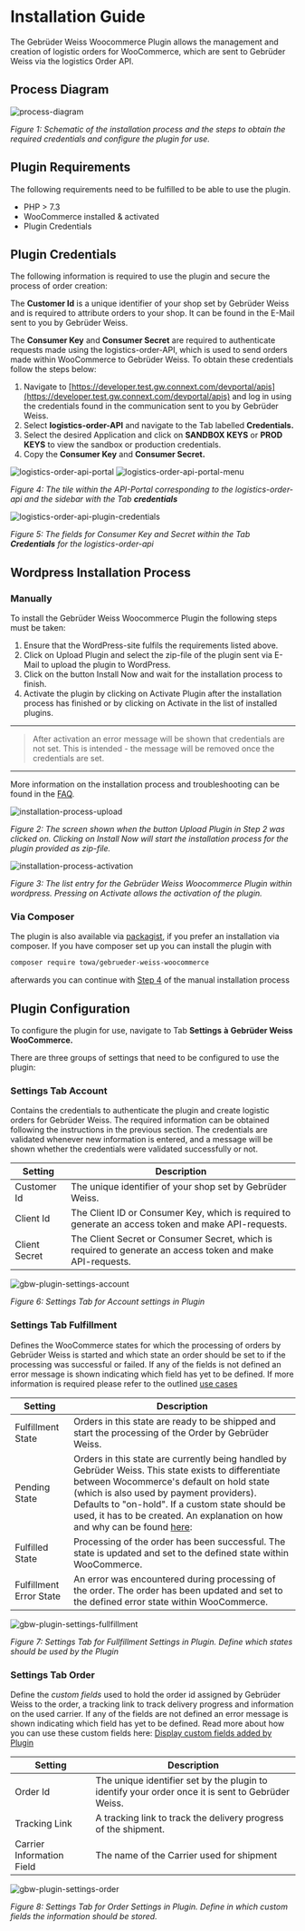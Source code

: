 # Installation Guide

The Gebrüder Weiss Woocommerce Plugin allows the management and creation of logistic orders for WooCommerce, which are sent to Gebrüder Weiss via the logistics Order API.

## Process Diagram
![process-diagram](./assets/images/installation-process.png)

*Figure 1: Schematic of the installation process and the steps to obtain the required credentials and configure the plugin for use.*

## Plugin Requirements
The following requirements need to be fulfilled to be able to use the plugin.

- PHP > 7.3
- WooCommerce installed & activated
- Plugin Credentials

## Plugin Credentials

The following information is required to use the plugin and secure the process of order creation:

The **Customer Id** is a unique identifier of your shop set by Gebrüder Weiss and is required to attribute orders to your shop. It can be found in the E-Mail sent to you by Gebrüder Weiss.

The **Consumer Key** and **Consumer Secret** are required to authenticate requests made using the logistics-order-API, which is used to send orders made within WooCommerce to Gebrüder Weiss. To obtain these credentials follow the steps below:

1. Navigate to [https://developer.test.gw.connext.com/devportal/apis](https://developer.test.gw.connext.com/devportal/apis) and log in using the credentials found in the communication sent to you by Gebrüder Weiss.
2. Select **logistics-order-API** and navigate to the Tab labelled **Credentials.**
3. Select the desired Application and click on **SANDBOX KEYS** or **PROD KEYS** to view the sandbox or production credentials.
4. Copy the **Consumer Key** and **Consumer Secret.**

![logistics-order-api-portal](./assets/images/logistics-order-api-portal.jpg) ![logistics-order-api-portal-menu](./assets/images/logistics-order-api-portal-menu.jpg)

*Figure 4: The tile within the API-Portal corresponding to the logistics-order-api and the sidebar with the Tab __credentials__* 

![logistics-order-api-plugin-credentials](./assets/images/logistics-order-api-plugin-credentials.jpg)

*Figure 5: The fields for Consumer Key and Secret within the Tab **Credentials** for the logistics-order-api*

## Wordpress Installation Process

### Manually
To install the Gebrüder Weiss Woocommerce Plugin the following steps must be taken: 

1. Ensure that the WordPress-site fulfils the requirements listed above.
2. Click on Upload Plugin and select the zip-file of the plugin sent via E-Mail to upload the plugin to WordPress. 
3. Click on the button Install Now and wait for the installation process to finish. 
4. Activate the plugin by clicking on Activate Plugin after the installation process has finished or by clicking on Activate in the list of installed plugins. 

---

> After activation an error message will be shown that credentials are not set. This is intended - the message will be removed once the credentials are set.

--- 
More information on the installation process and troubleshooting can be found in the [FAQ](./FAQ.md).

![installation-process-upload](./assets/images/installation-process-upload.png)

*Figure 2: The screen shown when the button Upload Plugin in Step 2 was clicked on. Clicking on Install Now will start the installation process for the plugin provided as zip-file.*

![installation-process-activation](./assets/images/installation-process-activation.png)

*Figure 3: The list entry for the Gebrüder Weiss Woocommerce Plugin within wordpress. Pressing on Activate allows the activation of the plugin.*

### Via Composer
The plugin is also available via [packagist](https://packagist.org/packages/towa/gebrueder-weiss-woocommerce), if you prefer an installation via composer.
If you have composer set up you can install the plugin with 
```bash
composer require towa/gebrueder-weiss-woocommerce
```

afterwards you can continue with [Step 4](#manually) of the manual installation process

## Plugin Configuration

To configure the plugin for use, navigate to Tab **Settings** **à** **Gebrüder Weiss WooCommerce.**

There are three groups of settings that need to be configured to use the plugin:

### Settings Tab Account 
Contains the credentials to authenticate the plugin and create logistic orders for Gebrüder Weiss. The required information can be obtained following the instructions in the previous section. The credentials are validated whenever new information is entered, and a message will be shown whether the credentials were validated successfully or not.

| Setting       | Description                                                                                                |
| ------------- | ---------------------------------------------------------------------------------------------------------- |
| Customer Id   | The unique identifier of your shop set by Gebrüder Weiss.                                                  |
| Client Id     | The Client ID or Consumer Key, which is required to generate an access token and make API-requests.        |
| Client Secret | The Client Secret or Consumer Secret, which is required to generate an access token and make API-requests. |

![gbw-plugin-settings-account](./assets/images/gbw-plugin-settings-account.png ':size=400')

*Figure 6: Settings Tab for Account settings in Plugin*

### Settings Tab Fulfillment

Defines the WooCommerce states for which the processing of orders by Gebrüder Weiss is started and which state an order should be set to if the processing was successful or failed. If any of the fields is not defined an error message is shown indicating which field has yet to be defined. If more information is required please refer to the outlined [use cases](./how-it-works.md#use-cases)

| Setting                 | Description                                                                                                                                |
| ----------------------- | ------------------------------------------------------------------------------------------------------------------------------------------ |
| Fulfillment State       | Orders in this state are ready to be shipped and start the processing of the Order by Gebrüder Weiss.                                      |
| Pending State           | Orders in this state are currently being handled by Gebrüder Weiss. This state exists to differentiate between Wocommerce's default on hold state (which is also used by payment providers). Defaults to "on-hold". If a custom state should be used, it has to be created. An explanation on how and why can be found [here](./how-it-works.md#use-cases):                                                                                                                                           |
| Fulfilled State         | Processing of the order has been successful. The state is updated and set to the defined state within WooCommerce.                         |
| Fulfillment Error State | An error was encountered during processing of the order. The order has been updated and set to the defined error state within WooCommerce. |

![gbw-plugin-settings-fullfillment](./assets/images/gbw-plugin-settings-fullfillment.png ':size=400')

*Figure 7: Settings Tab for Fullfillment Settings in Plugin. Define which states should be used by the Plugin*

### Settings Tab Order

Define the *custom fields* used to hold the order id assigned by Gebrüder Weiss to the order, a tracking link to track delivery progress and information on the used carrier. If any of the fields are not defined an error message is shown indicating which field has yet to be defined.
Read more about how you can use these custom fields here: [Display custom fields added by Plugin](./how-it-works.md#display-custom-fields-added-by-plugin)

| Setting                   | Description                                                                                       |
| ------------------------- | ------------------------------------------------------------------------------------------------- |
| Order Id                  | The unique identifier set by the plugin to identify your order once it is sent to Gebrüder Weiss. |
| Tracking Link             | A tracking link to track the delivery progress of the shipment.                                   |
| Carrier Information Field | The name of the Carrier used for shipment                                                         | 

![gbw-plugin-settings-order](./assets/images/gbw-plugin-settings-order.png ':size=400')

*Figure 8: Settings Tab for Order Settings in Plugin. Define in which custom fields the information should be stored.*